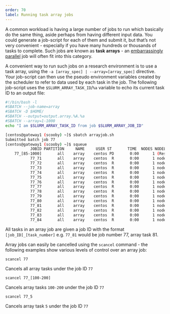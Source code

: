 ```yaml
---
order: 70
label: Running task array jobs
---
```


A common workload is having a large number of jobs to run which basically do the same thing, aside perhaps from having different input data. You could generate a job-script for each of them and submit it, but that’s not very convenient - especially if you have many hundreds or thousands of tasks to complete. Such jobs are known as **task arrays** - an [embarrassingly parallel](https://en.wikipedia.org/wiki/Embarrassingly_parallel) job will often fit into this category.

A convenient way to run such jobs on a research environment is to use a task array, using the `-a [array_spec] | --array=[array_spec]` directive. Your job-script can then use the pseudo environment variables created by the scheduler to refer to data used by each task in the job. The following job-script uses the `$SLURM_ARRAY_TASK_ID`/`%a` variable to echo its current task ID to an output file:

```bash
#!/bin/bash -l
#SBATCH --job-name=array
#SBATCH -D $HOME/
#SBATCH --output=output.array.%A.%a
#SBATCH --array=1-1000
echo "I am $SLURM_ARRAY_TASK_ID from job $SLURM_ARRAY_JOB_ID"
```

```bash
[centos@gateway1 (scooby) ~]$ sbatch arrayjob.sh
Submitted batch job 77
[centos@gateway1 (scooby) ~]$ squeue
           JOBID PARTITION     NAME     USER ST       TIME  NODES NODELIST(REASON)
    77_[85-1000]       all    array    centos PD       0:00      1 (Resources)
           77_71       all    array    centos  R       0:00      1 node03
           77_72       all    array    centos  R       0:00      1 node06
           77_73       all    array    centos  R       0:00      1 node03
           77_74       all    array    centos  R       0:00      1 node06
           77_75       all    array    centos  R       0:00      1 node07
           77_76       all    array    centos  R       0:00      1 node07
           77_77       all    array    centos  R       0:00      1 node05
           77_78       all    array    centos  R       0:00      1 node05
           77_79       all    array    centos  R       0:00      1 node02
           77_80       all    array    centos  R       0:00      1 node04
           77_81       all    array    centos  R       0:00      1 node01
           77_82       all    array    centos  R       0:00      1 node01
           77_83       all    array    centos  R       0:00      1 node02
           77_84       all    array    centos  R       0:00      1 node04
```

All tasks in an array job are given a job ID with the format `[job_ID]_[task_number]` e.g. `77_81` would be job number 77, array task 81.

Array jobs can easily be cancelled using the `scancel` command - the following examples show various levels of control over an array job:

`scancel 77`

   Cancels all array tasks under the job ID `77`

`scancel 77_[100-200]`

   Cancels array tasks `100-200` under the job ID `77`

`scancel 77_5`

   Cancels array task `5` under the job ID `77`


